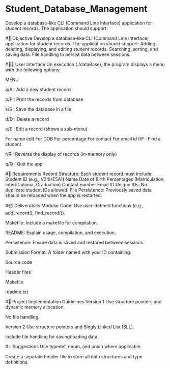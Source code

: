 # Student_Database_Management
Develop a database-like CLI (Command Line Interface) application for student records. The application should support:

#🎯 Objective
Develop a database-like CLI (Command Line Interface) application for student records. The application should support: Adding, deleting, displaying, and editing student records. Searching, sorting, and saving data. File handling to persist data between sessions.

#🧑‍💻 User Interface
On execution (./dataBase), the program displays a menu with the following options:

MENU

a/A : Add a new student record

p/P : Print the records from database

s/S : Save the database in a file

d/D : Delete a record

e/E : Edit a record (shows a sub-menu)

For name edit
For DOB
For percentage
For contact
For email id
f/F : Find a student

r/R : Reverse the display of records (in-memory only)

q/Q : Quit the app

#📌 Requirements
Record Structure: Each student record must include: Student ID (e.g., V24HE5A1) Name Date of Birth Percentages (Matriculation, Inter/Diploma, Graduation) Contact number Email ID Unique IDs: No duplicate student IDs allowed. File Persistence: Previously saved data should be reloaded when the app is restarted.

#📦 Deliverables
Modular Code: Use user-defined functions (e.g., add_record(), find_record()).

Makefile: Include a makefile for compilation.

README: Explain usage, compilation, and execution.

Persistence: Ensure data is saved and restored between sessions.

Submission Format: A folder named with your ID containing:

Source code

Header files

Makefile

readme.txt

#🔧 Project Implementation Guidelines
Version 1 Use structure pointers and dynamic memory allocation.

No file handling.

Version 2 Use structure pointers and Singly Linked List (SLL).

Include file handling for saving/loading data.

#💡 Suggestions
Use typedef, enum, and union where applicable.

Create a separate header file to store all data structures and type definitions.

